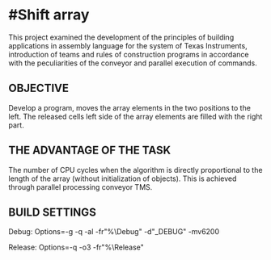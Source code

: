 #Shift array
====================

This project examined the development of the principles of building 
applications in assembly language for the system of Texas Instruments, 
introduction of teams and rules of construction programs in accordance 
with the peculiarities of the conveyor and parallel execution of commands.

OBJECTIVE 
------------
Develop a program, moves the array elements in the two positions to the left. 
The released cells left side of the array elements are filled with the right part.

THE ADVANTAGE OF THE TASK
------------
The number of CPU cycles when the algorithm is directly proportional to the length of the array (without initialization of objects). 
This is achieved through parallel processing conveyor TMS.

BUILD SETTINGS
------------
Debug: Options=-g -q -al -fr"%\Debug" -d"_DEBUG" -mv6200

Release: Options=-q -o3 -fr"%\Release"
